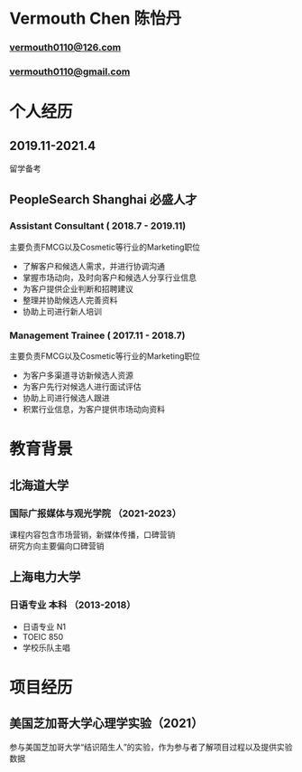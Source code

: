 # Vermouth Chen 陈怡丹
### vermouth0110@126.com
### vermouth0110@gmail.com

# 个人经历

## 2019.11-2021.4
留学备考

## PeopleSearch Shanghai 必盛人才 
### Assistant Consultant ( 2018.7 - 2019.11)
 主要负责FMCG以及Cosmetic等行业的Marketing职位
- 了解客户和候选人需求，并进行协调沟通
- 掌握市场动向，及时向客户和候选人分享行业信息
- 为客户提供企业判断和招聘建议
- 整理并协助候选人完善资料
- 协助上司进行新人培训


### Management Trainee ( 2017.11 - 2018.7)
主要负责FMCG以及Cosmetic等行业的Marketing职位
- 为客户多渠道寻访新候选人资源
- 为客户先行对候选人进行面试评估
- 协助上司进行候选人跟进
- 积累行业信息，为客户提供市场动向资料

# 教育背景
## 北海道大学
### 国际广报媒体与观光学院 （2021-2023）
课程内容包含市场营销，新媒体传播，口碑营销  
研究方向主要偏向口碑营销

## 上海电力大学
### 日语专业 本科 （2013-2018）
- 日语专业 N1
- TOEIC 850
- 学校乐队主唱

# 项目经历

## 美国芝加哥大学心理学实验（2021）
参与美国芝加哥大学“结识陌生人”的实验，作为参与者了解项目过程以及提供实验数据
